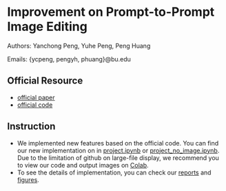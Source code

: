 # Improvement on Prompt-to-Prompt Image Editing

Authors: Yanchong Peng, Yuhe Peng, Peng Huang

Emails: {ycpeng, pengyh, phuang}@bu.edu

## Official Resource
 - [official paper](https://arxiv.org/pdf/2208.01626.pdf)
 - [official code](https://github.com/google/prompt-to-prompt)

 ## Instruction

- We implemented new features based on the official code. You can find our new implementation on in [project.ipynb](project.ipynb) or [project_no_image.ipynb](project_no_image.ipynb). Due to the limitation of github on large-file display, we recommend you to view our code and output images on [Colab](https://colab.research.google.com/drive/1_VARtsKOFTJXNQNxUxs-_OUUx-btJMe-?usp=sharing).
-  To see the details of implementation, you can check our [reports](reports) and [figures](reports/figures).




